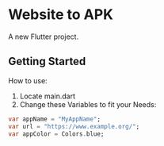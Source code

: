 # Website to APK

A new Flutter project.

## Getting Started

How to use:

1. Locate main.dart
2. Change these Variables to fit your Needs:

```Dart
var appName = "MyAppName";
var url = "https://www.example.org/";
var appColor = Colors.blue;
```
